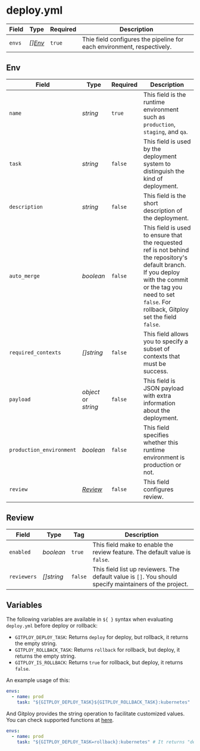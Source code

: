 # deploy.yml


Field                    |Type                     |Required  |Description
---                      |----                     |---       |---
`envs`                   |*[][Env](#env)*          |`true`    |Thie field configures the pipeline for each environment, respectively.

## Env


Field                    |Type                     |Required  |Description
---                      |----                     |---       |---
`name`                   |*string*                 |`true`    |This field is the runtime environment such as `production`, `staging`, and `qa`. 
`task`                   |*string*                 |`false`   |This field is used by the deployment system to distinguish the kind of deployment. 
`description`            |*string*                 |`false`   |This field is the short description of the deployment. 
`auto_merge`             |*boolean*                |`false`   |This field is used to ensure that the requested ref is not behind the repository's default branch. If you deploy with the commit or the tag you need to set `false`. For rollback, Gitploy set the field `false`.
`required_contexts`      |*[]string*               |`false`   |This field allows you to specify a subset of contexts that must be success. 
`payload`                |*object* or *string*     |`false`   |This field is JSON payload with extra information about the deployment. 
`production_environment` |*boolean*                |`false`   |This field specifies whether this runtime environment is production or not.
`review`               |*[Review](#review)*  |`false`   |This field configures review.

## Review

Field            |Type      |Tag     |Description
---              |---       |---     |---
`enabled`        |*boolean* |`true`  |This field make to enable the review feature. The default value is `false`.
`reviewers`      |*[]string* |`false` |This field list up reviewers. The default value is `[]`. You should specify maintainers of the project.

## Variables

The following variables are available in `${ }` syntax when evaluating `deploy.yml` before deploy or rollback:

* `GITPLOY_DEPLOY_TASK`: Returns `deploy` for deploy, but rollback, it returns the empty string.
* `GITPLOY_ROLLBACK_TASK`: Returns `rollback` for rollback, but deploy, it returns the empty string.
* `GITPLOY_IS_ROLLBACK`: Returns `true` for rollback, but deploy, it returns `false`.

An example usage of this:

```yaml
envs:
  - name: prod
    task: "${GITPLOY_DEPLOY_TASK}${GITPLOY_ROLLBACK_TASK}:kubernetes"  # It returns "deploy:kubernetes" or "rollback:kubernetes"
```

And Gitploy provides the string operation to facilitate customized values. You can check supported functions at [here](https://github.com/drone/envsubst).

```yaml
envs:
  - name: prod
    task: "${GITPLOY_DEPLOY_TASK=rollback}:kubernetes" # It returns "deploy:kubernetes" or "rollback:kubernetes"
```

